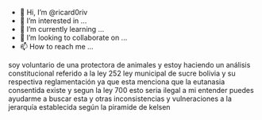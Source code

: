 - 👋 Hi, I’m @ricard0riv
- 👀 I’m interested in ...
- 🌱 I’m currently learning ...
- 💞️ I’m looking to collaborate on ...
- 📫 How to reach me ...

<!---
ricard0riv/ricard0riv is a ✨ special ✨ repository because its `README.md` (this file) appears on your GitHub profile.
You can click the Preview link to take a look at your changes.
--->
soy voluntario de una protectora de animales y estoy haciendo un análisis constitucional referido a la ley 252 ley municipal de sucre bolivia y su respectiva reglamentación ya que esta menciona que la eutanasia consentida existe y segun la ley 700 esto seria ilegal a mi entender puedes ayudarme a buscar esta y otras inconsistencias y vulneraciones a la jerarquía establecida según la piramide de kelsen

